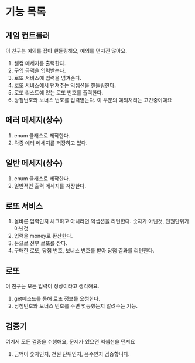 # 기능 목록

## 게임 컨트롤러
이 친구는 예외를 잡아 핸들링해요, 예외를 던지진 않아요.
1. 웰컴 메세지를 출력한다.
2. 구입 금액을 입력받는다.
3. 로또 서비스에 입력을 넘겨준다.
4. 로또 서비스에서 던져주는 익셈션을 핸들링한다.
5. 로또 리스트에 있는 로또 번호를 출력한다.
6. 당첨번호와 보너스 번호를 입력받는다. 이 부분의 예외처리는 고민중이예요 

## 에러 메세지(상수)
1. enum 클래스로 제작한다.
2. 각종 에러 메세지를 저장하고 있다.

## 일반 메세지(상수)
1. enum 클래스로 제작한다.
2. 일반적인 출력 메세지를 저장한다.

## 로또 서비스
1. 올바른 입력인지 체크하고 아니라면 익셉션을 리턴한다. 숫자가 아닌것, 천원단위가 아닌것
2. 입력을 money로 환산한다.
3. 돈으로 전부 로또를 산다.
4. 구매한 로또, 당첨 번호, 보너스 번호를 받아 당첨 결과를 리턴한다.

## 로또
이 친구는 모든 입력이 정상이라고 생각해요.
1. get메소드를 통해 로또 정보를 요청한다.
2. 당첨번호와 보너스 번호를 주면 몇등했는지 알려주는 기능.

## 검증기
여기서 모든 검증을 수행해요, 문제가 있으면 익셉션을 던져요
1. 금액이 숫자인지, 천원 단위인지, 음수인지 검증합니다.